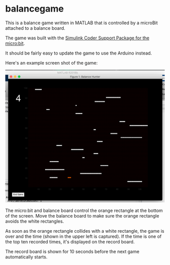 # balancegame

This is a balance game written in MATLAB that is controlled by a microBit attached to a balance board.

The game was built with the [Simulink Coder Support Package for the micro:bit](https://www.mathworks.com/matlabcentral/fileexchange/60273-simulink-coder-support-package-for-bbc-micro-bit-board).

It should be fairly easy to update the game to use the Arduino instead.

Here's an example screen shot of the game:

![Alt text](game.png?raw=true "Screen shot")

The micro:bit and balance board control the orange rectangle at the bottom of the screen. Move the balance board to make sure the orange rectangle avoids the white rectangles.

As soon as the orange rectangle collides with a white rectangle, the game is over and the time (shown in the upper left is captured). If the time is one of the top ten recorded times, it's displayed on the record board.

The record board is shown for 10 seconds before the next game automatically starts.
